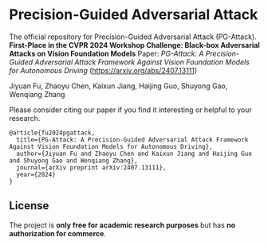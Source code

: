 # Precision-Guided Adversarial Attack

The official repository for Precision-Guided Adversarial Attack (PG-Attack).
**First-Place in the CVPR 2024 Workshop Challenge: Black-box Adversarial Attacks on Vision Foundation Models** Paper: *PG-Attack: A Precision-Guided Adversarial Attack Framework Against Vision Foundation Models for Autonomous Driving* (https://arxiv.org/abs/2407.13111)

Jiyuan Fu, Zhaoyu Chen, Kaixun Jiang, Haijing Guo, Shuyong Gao, Wenqiang Zhang

Please consider citing our paper if you find it interesting or helpful to your research.

```
@article{fu2024pgattack,
  title={PG-Attack: A Precision-Guided Adversarial Attack Framework Against Vision Foundation Models for Autonomous Driving}, 
  author={Jiyuan Fu and Zhaoyu Chen and Kaixun Jiang and Haijing Guo and Shuyong Gao and Wenqiang Zhang},
  journal={arXiv preprint arXiv:2407.13111},
  year={2024}
}
```

## License

The project is **only free for academic research purposes** but has **no authorization for commerce**. 
